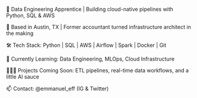 🚀 Data Engineering Apprentice | Building cloud-native pipelines with Python, SQL & AWS

📍 Based in Austin, TX | Former accountant turned infrastructure architect in the making

🛠 Tech Stack: Python | SQL | AWS | Airflow | Spark | Docker | Git

🧠 Currently Learning: Data Engineering, MLOps, Cloud Infrastructure

👷🏾‍♂️ Projects Coming Soon: ETL pipelines, real-time data workflows, and a little AI sauce

📫 Contact: @emmanuel_eff (IG & Twitter)


<!---
EmmanuelEffiong/EmmanuelEffiong is a ✨ special ✨ repository because its `README.md` (this file) appears on your GitHub profile.
You can click the Preview link to take a look at your changes.
--->
